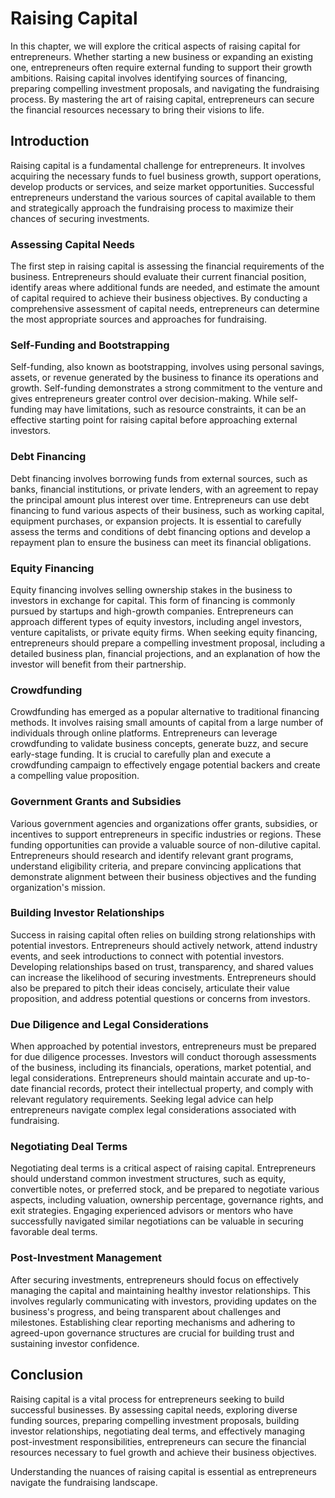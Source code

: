 Raising Capital
========================

In this chapter, we will explore the critical aspects of raising capital for entrepreneurs. Whether starting a new business or expanding an existing one, entrepreneurs often require external funding to support their growth ambitions. Raising capital involves identifying sources of financing, preparing compelling investment proposals, and navigating the fundraising process. By mastering the art of raising capital, entrepreneurs can secure the financial resources necessary to bring their visions to life.

Introduction
------------

Raising capital is a fundamental challenge for entrepreneurs. It involves acquiring the necessary funds to fuel business growth, support operations, develop products or services, and seize market opportunities. Successful entrepreneurs understand the various sources of capital available to them and strategically approach the fundraising process to maximize their chances of securing investments.

### Assessing Capital Needs

The first step in raising capital is assessing the financial requirements of the business. Entrepreneurs should evaluate their current financial position, identify areas where additional funds are needed, and estimate the amount of capital required to achieve their business objectives. By conducting a comprehensive assessment of capital needs, entrepreneurs can determine the most appropriate sources and approaches for fundraising.

### Self-Funding and Bootstrapping

Self-funding, also known as bootstrapping, involves using personal savings, assets, or revenue generated by the business to finance its operations and growth. Self-funding demonstrates a strong commitment to the venture and gives entrepreneurs greater control over decision-making. While self-funding may have limitations, such as resource constraints, it can be an effective starting point for raising capital before approaching external investors.

### Debt Financing

Debt financing involves borrowing funds from external sources, such as banks, financial institutions, or private lenders, with an agreement to repay the principal amount plus interest over time. Entrepreneurs can use debt financing to fund various aspects of their business, such as working capital, equipment purchases, or expansion projects. It is essential to carefully assess the terms and conditions of debt financing options and develop a repayment plan to ensure the business can meet its financial obligations.

### Equity Financing

Equity financing involves selling ownership stakes in the business to investors in exchange for capital. This form of financing is commonly pursued by startups and high-growth companies. Entrepreneurs can approach different types of equity investors, including angel investors, venture capitalists, or private equity firms. When seeking equity financing, entrepreneurs should prepare a compelling investment proposal, including a detailed business plan, financial projections, and an explanation of how the investor will benefit from their partnership.

### Crowdfunding

Crowdfunding has emerged as a popular alternative to traditional financing methods. It involves raising small amounts of capital from a large number of individuals through online platforms. Entrepreneurs can leverage crowdfunding to validate business concepts, generate buzz, and secure early-stage funding. It is crucial to carefully plan and execute a crowdfunding campaign to effectively engage potential backers and create a compelling value proposition.

### Government Grants and Subsidies

Various government agencies and organizations offer grants, subsidies, or incentives to support entrepreneurs in specific industries or regions. These funding opportunities can provide a valuable source of non-dilutive capital. Entrepreneurs should research and identify relevant grant programs, understand eligibility criteria, and prepare convincing applications that demonstrate alignment between their business objectives and the funding organization's mission.

### Building Investor Relationships

Success in raising capital often relies on building strong relationships with potential investors. Entrepreneurs should actively network, attend industry events, and seek introductions to connect with potential investors. Developing relationships based on trust, transparency, and shared values can increase the likelihood of securing investments. Entrepreneurs should also be prepared to pitch their ideas concisely, articulate their value proposition, and address potential questions or concerns from investors.

### Due Diligence and Legal Considerations

When approached by potential investors, entrepreneurs must be prepared for due diligence processes. Investors will conduct thorough assessments of the business, including its financials, operations, market potential, and legal considerations. Entrepreneurs should maintain accurate and up-to-date financial records, protect their intellectual property, and comply with relevant regulatory requirements. Seeking legal advice can help entrepreneurs navigate complex legal considerations associated with fundraising.

### Negotiating Deal Terms

Negotiating deal terms is a critical aspect of raising capital. Entrepreneurs should understand common investment structures, such as equity, convertible notes, or preferred stock, and be prepared to negotiate various aspects, including valuation, ownership percentage, governance rights, and exit strategies. Engaging experienced advisors or mentors who have successfully navigated similar negotiations can be valuable in securing favorable deal terms.

### Post-Investment Management

After securing investments, entrepreneurs should focus on effectively managing the capital and maintaining healthy investor relationships. This involves regularly communicating with investors, providing updates on the business's progress, and being transparent about challenges and milestones. Establishing clear reporting mechanisms and adhering to agreed-upon governance structures are crucial for building trust and sustaining investor confidence.

Conclusion
----------

Raising capital is a vital process for entrepreneurs seeking to build successful businesses. By assessing capital needs, exploring diverse funding sources, preparing compelling investment proposals, building investor relationships, negotiating deal terms, and effectively managing post-investment responsibilities, entrepreneurs can secure the financial resources necessary to fuel growth and achieve their business objectives.

Understanding the nuances of raising capital is essential as entrepreneurs navigate the fundraising landscape.

